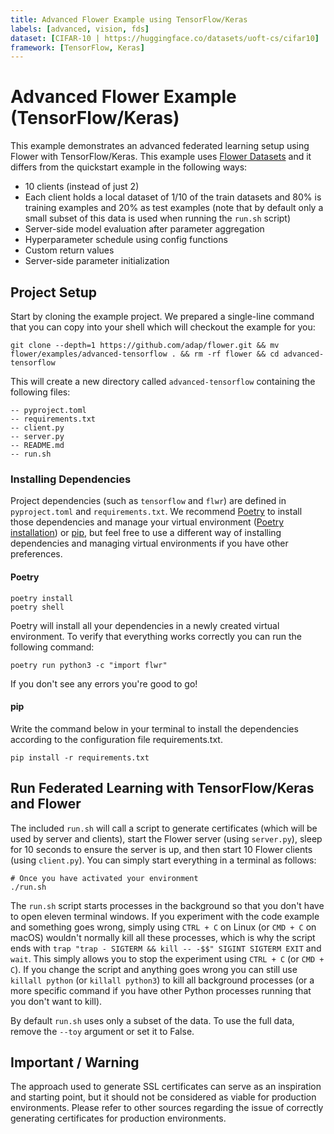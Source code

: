 ```yaml
---
title: Advanced Flower Example using TensorFlow/Keras
labels: [advanced, vision, fds]
dataset: [CIFAR-10 | https://huggingface.co/datasets/uoft-cs/cifar10]
framework: [TensorFlow, Keras]
---
```


# Advanced Flower Example (TensorFlow/Keras)

This example demonstrates an advanced federated learning setup using Flower with TensorFlow/Keras. This example uses [Flower Datasets](https://flower.ai/docs/datasets/) and it differs from the quickstart example in the following ways:

- 10 clients (instead of just 2)
- Each client holds a local dataset of 1/10 of the train datasets and 80% is training examples and 20% as test examples (note that by default only a small subset of this data is used when running the `run.sh` script)
- Server-side model evaluation after parameter aggregation
- Hyperparameter schedule using config functions
- Custom return values
- Server-side parameter initialization

## Project Setup

Start by cloning the example project. We prepared a single-line command that you can copy into your shell which will checkout the example for you:

```shell
git clone --depth=1 https://github.com/adap/flower.git && mv flower/examples/advanced-tensorflow . && rm -rf flower && cd advanced-tensorflow
```

This will create a new directory called `advanced-tensorflow` containing the following files:

```shell
-- pyproject.toml
-- requirements.txt
-- client.py
-- server.py
-- README.md
-- run.sh
```

### Installing Dependencies

Project dependencies (such as `tensorflow` and `flwr`) are defined in `pyproject.toml` and `requirements.txt`. We recommend [Poetry](https://python-poetry.org/docs/) to install those dependencies and manage your virtual environment ([Poetry installation](https://python-poetry.org/docs/#installation)) or [pip](https://pip.pypa.io/en/latest/development/), but feel free to use a different way of installing dependencies and managing virtual environments if you have other preferences.

#### Poetry

```shell
poetry install
poetry shell
```

Poetry will install all your dependencies in a newly created virtual environment. To verify that everything works correctly you can run the following command:

```shell
poetry run python3 -c "import flwr"
```

If you don't see any errors you're good to go!

#### pip

Write the command below in your terminal to install the dependencies according to the configuration file requirements.txt.

```shell
pip install -r requirements.txt
```

## Run Federated Learning with TensorFlow/Keras and Flower

The included `run.sh` will call a script to generate certificates (which will be used by server and clients), start the Flower server (using `server.py`), sleep for 10 seconds to ensure the server is up, and then start 10 Flower clients (using `client.py`). You can simply start everything in a terminal as follows:

```shell
# Once you have activated your environment
./run.sh
```

The `run.sh` script starts processes in the background so that you don't have to open eleven terminal windows. If you experiment with the code example and something goes wrong, simply using `CTRL + C` on Linux (or `CMD + C` on macOS) wouldn't normally kill all these processes, which is why the script ends with `trap "trap - SIGTERM && kill -- -$$" SIGINT SIGTERM EXIT` and `wait`. This simply allows you to stop the experiment using `CTRL + C` (or `CMD + C`). If you change the script and anything goes wrong you can still use `killall python` (or `killall python3`) to kill all background processes (or a more specific command if you have other Python processes running that you don't want to kill).

By default `run.sh` uses only a subset of the data. To use the full data, remove the `--toy` argument or set it to False.

## Important / Warning

The approach used to generate SSL certificates can serve as an inspiration and starting point, but it should not be considered as viable for production environments. Please refer to other sources regarding the issue of correctly generating certificates for production environments.
